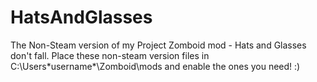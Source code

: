 # HatsAndGlasses
The Non-Steam version of my Project Zomboid mod - Hats and Glasses don't fall.
Place these non-steam version files in C:\Users\*username*\Zomboid\mods and enable the ones you need! :)
